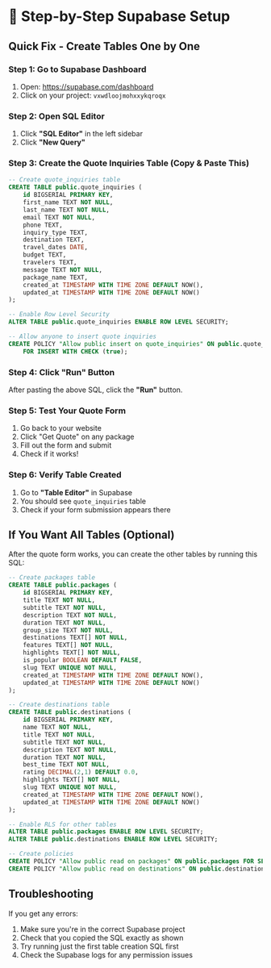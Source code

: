 # 🚀 Step-by-Step Supabase Setup

## Quick Fix - Create Tables One by One

### Step 1: Go to Supabase Dashboard
1. Open: https://supabase.com/dashboard
2. Click on your project: `vxwdloojmohxxykqroqx`

### Step 2: Open SQL Editor
1. Click **"SQL Editor"** in the left sidebar
2. Click **"New Query"**

### Step 3: Create the Quote Inquiries Table (Copy & Paste This)

```sql
-- Create quote_inquiries table
CREATE TABLE public.quote_inquiries (
    id BIGSERIAL PRIMARY KEY,
    first_name TEXT NOT NULL,
    last_name TEXT NOT NULL,
    email TEXT NOT NULL,
    phone TEXT,
    inquiry_type TEXT,
    destination TEXT,
    travel_dates DATE,
    budget TEXT,
    travelers TEXT,
    message TEXT NOT NULL,
    package_name TEXT,
    created_at TIMESTAMP WITH TIME ZONE DEFAULT NOW(),
    updated_at TIMESTAMP WITH TIME ZONE DEFAULT NOW()
);

-- Enable Row Level Security
ALTER TABLE public.quote_inquiries ENABLE ROW LEVEL SECURITY;

-- Allow anyone to insert quote inquiries
CREATE POLICY "Allow public insert on quote_inquiries" ON public.quote_inquiries
    FOR INSERT WITH CHECK (true);
```

### Step 4: Click "Run" Button
After pasting the above SQL, click the **"Run"** button.

### Step 5: Test Your Quote Form
1. Go back to your website
2. Click "Get Quote" on any package
3. Fill out the form and submit
4. Check if it works!

### Step 6: Verify Table Created
1. Go to **"Table Editor"** in Supabase
2. You should see `quote_inquiries` table
3. Check if your form submission appears there

## If You Want All Tables (Optional)

After the quote form works, you can create the other tables by running this SQL:

```sql
-- Create packages table
CREATE TABLE public.packages (
    id BIGSERIAL PRIMARY KEY,
    title TEXT NOT NULL,
    subtitle TEXT NOT NULL,
    description TEXT NOT NULL,
    duration TEXT NOT NULL,
    group_size TEXT NOT NULL,
    destinations TEXT[] NOT NULL,
    features TEXT[] NOT NULL,
    highlights TEXT[] NOT NULL,
    is_popular BOOLEAN DEFAULT FALSE,
    slug TEXT UNIQUE NOT NULL,
    created_at TIMESTAMP WITH TIME ZONE DEFAULT NOW(),
    updated_at TIMESTAMP WITH TIME ZONE DEFAULT NOW()
);

-- Create destinations table
CREATE TABLE public.destinations (
    id BIGSERIAL PRIMARY KEY,
    name TEXT NOT NULL,
    title TEXT NOT NULL,
    subtitle TEXT NOT NULL,
    description TEXT NOT NULL,
    duration TEXT NOT NULL,
    best_time TEXT NOT NULL,
    rating DECIMAL(2,1) DEFAULT 0.0,
    highlights TEXT[] NOT NULL,
    slug TEXT UNIQUE NOT NULL,
    created_at TIMESTAMP WITH TIME ZONE DEFAULT NOW(),
    updated_at TIMESTAMP WITH TIME ZONE DEFAULT NOW()
);

-- Enable RLS for other tables
ALTER TABLE public.packages ENABLE ROW LEVEL SECURITY;
ALTER TABLE public.destinations ENABLE ROW LEVEL SECURITY;

-- Create policies
CREATE POLICY "Allow public read on packages" ON public.packages FOR SELECT USING (true);
CREATE POLICY "Allow public read on destinations" ON public.destinations FOR SELECT USING (true);
```

## Troubleshooting

If you get any errors:
1. Make sure you're in the correct Supabase project
2. Check that you copied the SQL exactly as shown
3. Try running just the first table creation SQL first
4. Check the Supabase logs for any permission issues




